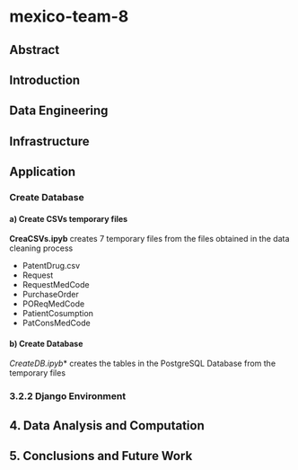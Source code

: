 # mexico-team-8
## Abstract
## Introduction
## Data Engineering
## Infrastructure
## Application
### Create Database
#### a) Create CSVs temporary files

**CreaCSVs.ipyb** creates 7 temporary files from the files obtained in the data cleaning process
- PatentDrug.csv
- Request
- RequestMedCode
- PurchaseOrder
- POReqMedCode
- PatientCosumption
- PatConsMedCode

#### b) Create Database

**CreateDB*.ipyb** creates the tables in the PostgreSQL Database from the temporary files

### 3.2.2 Django Environment
## 4. Data Analysis and Computation
## 5. Conclusions and Future Work
